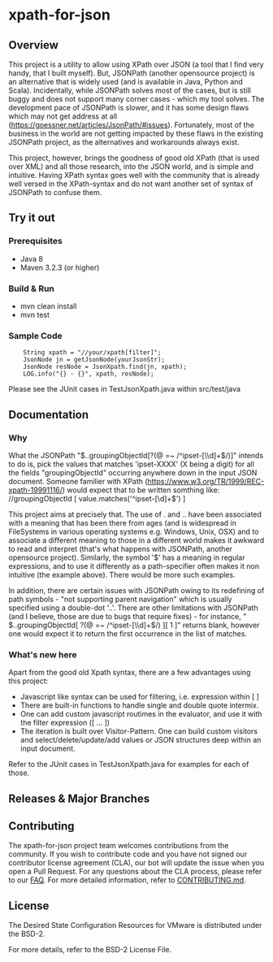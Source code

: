 

# xpath-for-json

## Overview

This project is a utility to allow using XPath over JSON (a tool that I find very handy, that I built myself). But, JSONPath (another opensource project) is an alternative that is widely used (and is available in Java, Python and Scala). Incidentally, while JSONPath solves most of the cases, but is still buggy and does not support many corner cases  - which my tool solves. The development pace of JSONPath is slower, and it has some design flaws which may not get address at all (https://goessner.net/articles/JsonPath/#issues). Fortunately, most of the business in the world are not getting impacted by these flaws in the existing JSONPath project, as the alternatives and workarounds always exist.

This project, however, brings the goodness of good old XPath (that is used over XML) and all those research, into the JSON world, and is simple and intuitive. Having XPath syntax goes well with the community that is already well versed in the XPath-syntax and do not want another set of syntax of JSONPath to confuse them.

## Try it out

### Prerequisites

* Java 8
* Maven 3.2.3 (or higher)


### Build & Run

* mvn clean install
* mvn test

### Sample Code
        String xpath = "//your/xpath[filter]"; 
        JsonNode jn = getJsonNode(yourJsonStr);
        JsonNode resNode = JsonXpath.find(jn, xpath);
        LOG.info("{} - {}", xpath, resNode);

Please see the JUnit cases in TestJsonXpath.java within src/test/java

## Documentation

### Why
What the JSONPath "$..groupingObjectId[?(@ =~ /^ipset-[\\d]+$/)]" intends to do is, pick the values that matches 'ipset-XXXX' (X being a digit) for all the fields "groupingObjectId" occurring anywhere down in the input JSON document. Someone familier with XPath (https://www.w3.org/TR/1999/REC-xpath-19991116/) would expect that to be written somthing like:
    //groupingObjectId [ value.matches('^ipset-[\\d]+$') ]

This project aims at precisely that. The use of . and .. have been associated with a meaning that has been there from ages (and is widespread in FileSystems in various operating systems e.g. Windows, Unix, OSX) and to associate a different meaning to those in a different world makes it awkward to read and interpret (that's what happens with JSONPath, another opensource project). Similarly, the symbol '$' has a meaning in regular expressions, and to use it differently as a path-specifier often makes it non intuitive (the example above). There would be more such examples.

In addition, there are certain issues with JSONPath owing to its redefining of path symbols - "not supporting parent navigation" which is usually specified using a double-dot '..'. There are other limitations with JSONPath (and I believe, those are due to bugs that require fixes) - for instance, " $..groupingObjectId[ ?(@ =~ /^ipset-[\\d]+$/) ][ 1 ]" returns blank, however one would expect it to return the first occurrence in the list of matches.

### What's new here
Apart from the good old Xpath syntax, there are a few advantages using this project:
* Javascript like syntax can be used for filtering, i.e. expression within [ ]
* There are built-in functions to handle single and double quote intermix.
* One can add custom javascript routimes in the evaluator, and use it with the filter expression ([ ... ])
* The iteration is built over Visitor-Pattern. One can build custom visitors and select/delete/update/add values or JSON structures deep within an input document. 

Refer to the JUnit cases in TestJsonXpath.java for examples for each of those.

## Releases & Major Branches

## Contributing

The xpath-for-json project team welcomes contributions from the community. If you wish to contribute code and you have not
signed our contributor license agreement (CLA), our bot will update the issue when you open a Pull Request. For any
questions about the CLA process, please refer to our [FAQ](https://cla.vmware.com/faq). For more detailed information,
refer to [CONTRIBUTING.md](CONTRIBUTING.md).

## License
The Desired State Configuration Resources for VMware is distributed under the BSD-2.

For more details, refer to the BSD-2 License File.

